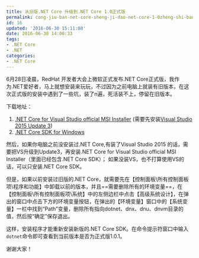 ```yaml
---
title: 从旧版.NET Core 升级到.NET Core 1.0正式版
permalink: cong-jiu-ban-net-core-sheng-ji-dao-net-core-1-0zheng-shi-ban
id: 16
updated: '2016-06-30 15:11:08'
date: 2016-06-30 14:00:33
tags:
- .NET Core
- .NET
categories:
- .NET Core
---
```


6月28日凌晨，RedHat 开发者大会上微软正式发布.NET Core正式版，我作为.NET爱好者，马上就想安装来玩玩，不过因为之前电脑上就装有旧版本，在这次正式版的安装中遇到了一些坑，装了n遍，死活装不上，停留在旧版本。

下载地址：

1. [.NET Core for Visual Studio official MSI Installer](https://go.microsoft.com/fwlink/?LinkId=817245) 
(需要先安装[Visual Studio 2015 Update 3](https://www.visualstudio.com/downloads/download-visual-studio-vs))
2. [.NET Core SDK for Windows](https://go.microsoft.com/fwlink/?LinkID=809122)

然后，如果你电脑之前没安装过.NET Core,有装了Visual Studio 2015 的话，需要把VS升级到Update3，再安装.NET Core for Visual Studio official MSI Installer（里面已经包含.NET Core SDK）； 如果没装VS，也不打算使用VS的话，可以只安装.NET Core SDK。

但是，如果以前安装过旧版的.NET Core，就需要先在【控制面板\所有控制面板项\程序和功能】中卸载以前的版本，并且==需要删除所有的环境变量==，在【控制面板\所有控制面板项\系统】中的左侧边栏中点击【高级系统设计】，在弹出的窗口中点击下方的环境变量按钮，在弹出的【环境变量】窗口中的【系统变量】一栏中找到“Path”变量，删除所有指向dotnet、dnx、dnu、dnvm目录的值，然后按“确定”保存退出。

这样，安装程序才能重新安装新版的.NET Core SDK。在命令提示符窗口中输入`dotnet`命令即可查看到当前版本是否为正式版1.0.1。

谢谢大家！

